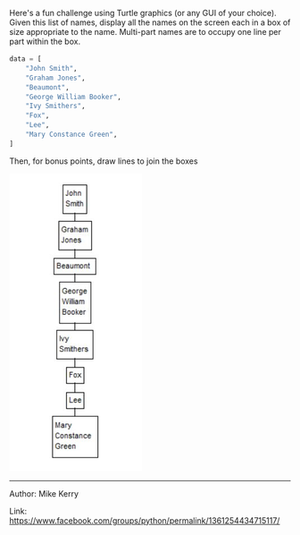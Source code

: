 Here's a fun challenge using Turtle graphics (or any GUI of your choice).
Given this list of names, display all the names on the screen each in a
box of size appropriate to the name. Multi-part names are to occupy one
line per part within the box.

```python
data = [
    "John Smith",
    "Graham Jones",
    "Beaumont",
    "George William Booker",
    "Ivy Smithers",
    "Fox",
    "Lee",
    "Mary Constance Green",
]
```

Then, for bonus points, draw lines to join the boxes

![example](example.jpg)

---
Author: Mike Kerry

Link: https://www.facebook.com/groups/python/permalink/1361254434715117/
